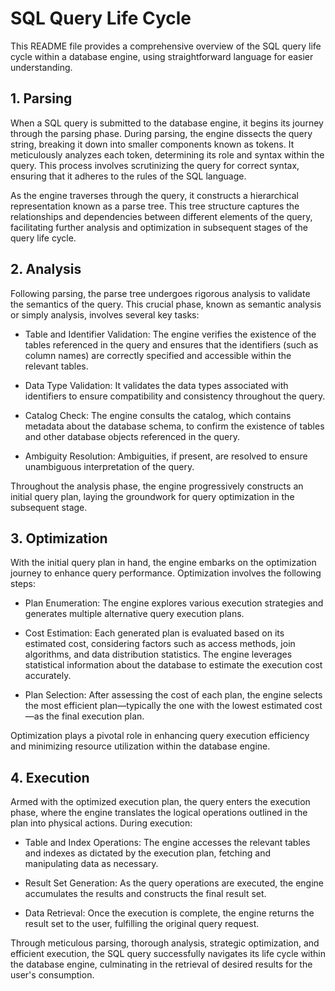 # SQL Query Life Cycle
This README file provides a comprehensive overview of the SQL query life cycle within a database engine, using straightforward language for easier understanding.

## 1. Parsing
When a SQL query is submitted to the database engine, it begins its journey through the parsing phase. During parsing, the engine dissects the query string, breaking it down into smaller components known as tokens. It meticulously analyzes each token, determining its role and syntax within the query. This process involves scrutinizing the query for correct syntax, ensuring that it adheres to the rules of the SQL language.

As the engine traverses through the query, it constructs a hierarchical representation known as a parse tree. This tree structure captures the relationships and dependencies between different elements of the query, facilitating further analysis and optimization in subsequent stages of the query life cycle.

## 2. Analysis
Following parsing, the parse tree undergoes rigorous analysis to validate the semantics of the query. This crucial phase, known as semantic analysis or simply analysis, involves several key tasks:

- Table and Identifier Validation: The engine verifies the existence of the tables referenced in the query and ensures that the identifiers (such as column names) are correctly specified and accessible within the relevant tables.

- Data Type Validation: It validates the data types associated with identifiers to ensure compatibility and consistency throughout the query.

- Catalog Check: The engine consults the catalog, which contains metadata about the database schema, to confirm the existence of tables and other database objects referenced in the query.

- Ambiguity Resolution: Ambiguities, if present, are resolved to ensure unambiguous interpretation of the query.

Throughout the analysis phase, the engine progressively constructs an initial query plan, laying the groundwork for query optimization in the subsequent stage.

## 3. Optimization
With the initial query plan in hand, the engine embarks on the optimization journey to enhance query performance. Optimization involves the following steps:

- Plan Enumeration: The engine explores various execution strategies and generates multiple alternative query execution plans.

- Cost Estimation: Each generated plan is evaluated based on its estimated cost, considering factors such as access methods, join algorithms, and data distribution statistics. The engine leverages statistical information about the database to estimate the execution cost accurately.

- Plan Selection: After assessing the cost of each plan, the engine selects the most efficient plan—typically the one with the lowest estimated cost—as the final execution plan.

Optimization plays a pivotal role in enhancing query execution efficiency and minimizing resource utilization within the database engine.

## 4. Execution
Armed with the optimized execution plan, the query enters the execution phase, where the engine translates the logical operations outlined in the plan into physical actions. During execution:

- Table and Index Operations: The engine accesses the relevant tables and indexes as dictated by the execution plan, fetching and manipulating data as necessary.

- Result Set Generation: As the query operations are executed, the engine accumulates the results and constructs the final result set.

- Data Retrieval: Once the execution is complete, the engine returns the result set to the user, fulfilling the original query request.

Through meticulous parsing, thorough analysis, strategic optimization, and efficient execution, the SQL query successfully navigates its life cycle within the database engine, culminating in the retrieval of desired results for the user's consumption.
